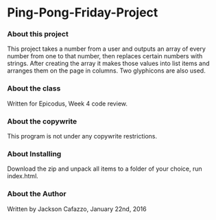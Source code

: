 # Ping-Pong-Friday-Project

### About this project
  This project takes a number from a user and outputs an array of every number from one to that number, then replaces certain numbers with strings.
  After creating the array it makes those values into list items and arranges them on the page in columns. Two glyphicons are also used.
  
### About the class
  Written for Epicodus, Week 4 code review. 
  
### About the copywrite
  This program is not under any copywrite restrictions.

### About Installing
  Download the zip and unpack all items to a folder of your choice, run index.html.
  
### About the Author
  Written by Jackson Cafazzo, January 22nd, 2016
